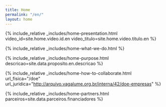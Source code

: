 ```yaml
---
title: Home
permalink: "/en/"
layout: home
---
```


{% include_relative _includes/home-presentation.html
  video_id=site.home.video.id.en
  video_titulo=site.home.video.titulo.en %}

{% include_relative _includes/home-what-we-do.html %}

{% include_relative _includes/home-purpose.html
  descricao=site.data.proposito.en.descricao %}


{% include_relative _includes/home-how-to-collaborate.html
  url_fisica="/doe"
  url_juridica="http://arquivo.vagalume.org.br/interna/42/doe-empresas" %}

{% include_relative _includes/home-partners.html
  parceiros=site.data.parceiros.financiadores %}
